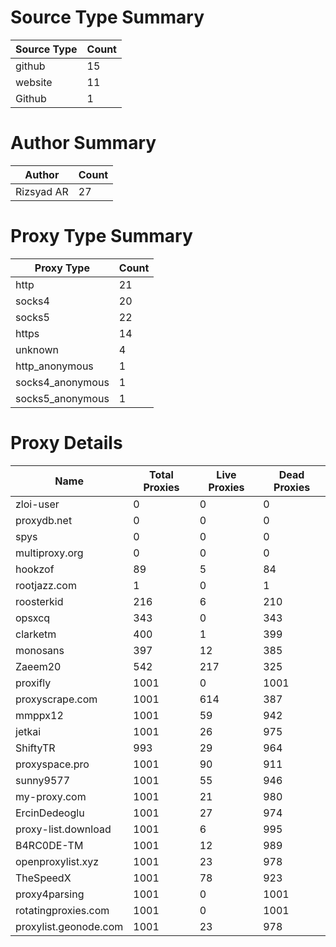 # Source Type Summary

| Source Type | Count |
|-------------|-------|
| github | 15 |
| website | 11 |
| Github | 1 |


# Author Summary

| Author | Count |
|--------|-------|
| Rizsyad AR | 27 |


# Proxy Type Summary

| Proxy Type | Count |
|------------|-------|
| http | 21 |
| socks4 | 20 |
| socks5 | 22 |
| https | 14 |
| unknown | 4 |
| http_anonymous | 1 |
| socks4_anonymous | 1 |
| socks5_anonymous | 1 |


# Proxy Details

| Name | Total Proxies | Live Proxies | Dead Proxies |
|------|---------------|--------------|---------------|
| zloi-user | 0 | 0 | 0 |
| proxydb.net | 0 | 0 | 0 |
| spys | 0 | 0 | 0 |
| multiproxy.org | 0 | 0 | 0 |
| hookzof | 89 | 5 | 84 |
| rootjazz.com | 1 | 0 | 1 |
| roosterkid | 216 | 6 | 210 |
| opsxcq | 343 | 0 | 343 |
| clarketm | 400 | 1 | 399 |
| monosans | 397 | 12 | 385 |
| Zaeem20 | 542 | 217 | 325 |
| proxifly | 1001 | 0 | 1001 |
| proxyscrape.com | 1001 | 614 | 387 |
| mmppx12 | 1001 | 59 | 942 |
| jetkai | 1001 | 26 | 975 |
| ShiftyTR | 993 | 29 | 964 |
| proxyspace.pro | 1001 | 90 | 911 |
| sunny9577 | 1001 | 55 | 946 |
| my-proxy.com | 1001 | 21 | 980 |
| ErcinDedeoglu | 1001 | 27 | 974 |
| proxy-list.download | 1001 | 6 | 995 |
| B4RC0DE-TM | 1001 | 12 | 989 |
| openproxylist.xyz | 1001 | 23 | 978 |
| TheSpeedX | 1001 | 78 | 923 |
| proxy4parsing | 1001 | 0 | 1001 |
| rotatingproxies.com | 1001 | 0 | 1001 |
| proxylist.geonode.com | 1001 | 23 | 978 |
